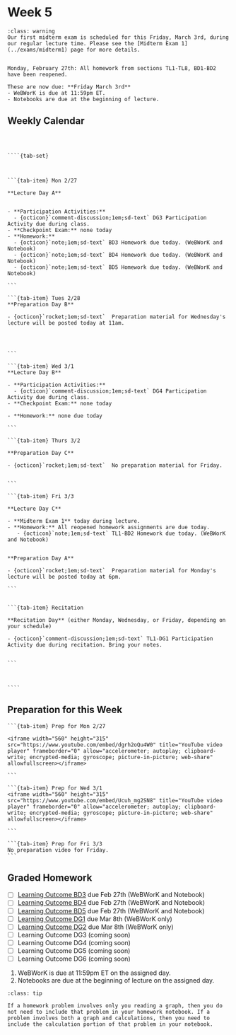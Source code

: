 Week 5
============================

```{admonition} Midterm Exam 1
:class: warning
Our first midterm exam is scheduled for this Friday, March 3rd, during our regular lecture time. Please see the [Midterm Exam 1](../exams/midterm1) page for more details.


```

```{admonition} TL1-BD2 Homework reopened
Monday, February 27th: All homework from sections TL1-TL8, BD1-BD2 have been reopened. 

These are now due: **Friday March 3rd** 
- WeBWorK is due at 11:59pm ET.
- Notebooks are due at the beginning of lecture.

```

## Weekly Calendar


`````{card}



````{tab-set}



```{tab-item} Mon 2/27

**Lecture Day A**


- **Participation Activities:**
  - {octicon}`comment-discussion;1em;sd-text` DG3 Participation Activity due during class.
- **Checkpoint Exam:** none today
- **Homework:**
  - {octicon}`note;1em;sd-text` BD3 Homework due today. (WeBWorK and Notebook)
  - {octicon}`note;1em;sd-text` BD4 Homework due today. (WeBWorK and Notebook)
  - {octicon}`note;1em;sd-text` BD5 Homework due today. (WeBWorK and Notebook)

```

```{tab-item} Tues 2/28
**Preparation Day B** 

- {octicon}`rocket;1em;sd-text`  Preparation material for Wednesday's lecture will be posted today at 11am.




```

```{tab-item} Wed 3/1
**Lecture Day B**

- **Participation Activities:**
  - {octicon}`comment-discussion;1em;sd-text` DG4 Participation Activity due during class.
- **Checkpoint Exam:** none today

- **Homework:** none due today

```

```{tab-item} Thurs 3/2

**Preparation Day C** 

- {octicon}`rocket;1em;sd-text`  No preparation material for Friday.


```

```{tab-item} Fri 3/3

**Lecture Day C**

- **Midterm Exam 1** today during lecture.
- **Homework:** All reopened homework assignments are due today. 
   - {octicon}`note;1em;sd-text` TL1-BD2 Homework due today. (WeBWorK and Notebook)


**Preparation Day A**

- {octicon}`rocket;1em;sd-text`  Preparation material for Monday's lecture will be posted today at 6pm.

```


```{tab-item} Recitation

**Recitation Day** (either Monday, Wednesday, or Friday, depending on your schedule)

- {octicon}`comment-discussion;1em;sd-text` TL1-DG1 Participation Activity due during recitation. Bring your notes.


```



````

`````


## Preparation for this Week



````{tab-set}
```{tab-item} Prep for Mon 2/27

<iframe width="560" height="315" src="https://www.youtube.com/embed/dgrh2oQu4W0" title="YouTube video player" frameborder="0" allow="accelerometer; autoplay; clipboard-write; encrypted-media; gyroscope; picture-in-picture; web-share" allowfullscreen></iframe>

```

```{tab-item} Prep for Wed 3/1
<iframe width="560" height="315" src="https://www.youtube.com/embed/Ucuh_mg2SN8" title="YouTube video player" frameborder="0" allow="accelerometer; autoplay; clipboard-write; encrypted-media; gyroscope; picture-in-picture; web-share" allowfullscreen></iframe>

```

```{tab-item} Prep for Fri 3/3
No preparation video for Friday.
```
````






## Graded Homework 



- [ ] [Learning Outcome BD3](https://webwork.sens.buffalo.edu/webwork2/2023-01-MTH-121-Casper/Learning_Outcome_BD3/) due Feb 27th (WeBWorK and Notebook)
- [ ] [Learning Outcome BD4](https://webwork.sens.buffalo.edu/webwork2/2023-01-MTH-121-Casper/Learning_Outcome_BD4/) due Feb 27th (WeBWorK and Notebook)
- [ ] [Learning Outcome BD5](https://webwork.sens.buffalo.edu/webwork2/2023-01-MTH-121-Casper/Learning_Outcome_BD5/) due Feb 27th (WeBWorK and Notebook)
- [ ] [Learning Outcome DG1](https://webwork.sens.buffalo.edu/webwork2/2023-01-MTH-121-Casper/Learning_Outcome_DG1/) due Mar 8th (WeBWorK only)
- [ ] [Learning Outcome DG2](https://webwork.sens.buffalo.edu/webwork2/2023-01-MTH-121-Casper/Learning_Outcome_DG2/) due Mar 8th (WeBWorK only)
- [ ] Learning Outcome DG3 (coming soon)
- [ ] Learning Outcome DG4 (coming soon)
- [ ] Learning Outcome DG5 (coming soon)
- [ ] Learning Outcome DG6 (coming soon)

1. WeBWorK is due at 11:59pm ET on the assigned day. 
2. Notebooks are due at the beginning of lecture on the assigned day.

```{admonition} HW Notebook and Graphs
:class: tip

If a homework problem involves only you reading a graph, then you do not need to include that problem in your homework notebook. If a problem involves both a graph and calculations, then you need to include the calculation portion of that problem in your notebook.

```


